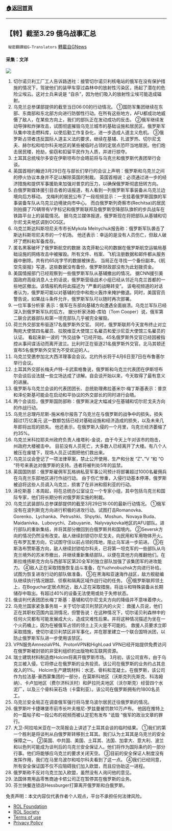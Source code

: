 ###  [:house:返回首頁](https://github.com/ourhimalayas/txt)
---


## 【转】截至3.29 俄乌战事汇总
` 秘密翻譯組G-Translators` [轉載自GNews](https://gnews.org/zh-hans/2253539/)

#### 采集：文洋
![](https://assets.gnews.org/wp-content/uploads/2022/03/16485739341.png)
1. 切尔诺贝利工厂工人告诉路透社：接管切尔诺贝利核电站的俄军在没有保护措施的情况下，驾驶他们的装甲车穿过森林中的放射性污染区，扬起了潜在的危险尘埃云。这对士兵来说是 “自杀”，因为他们吸入的放射性尘埃可能造成辐射。
2. 乌克兰总参谋部提供的截至当日06:00的行动情况。
①国防军集团继续在东部、东南部和东北部方向进行防御性行动。在所有这些地方，AFU都成功地威慑了敌人，在某些方向上，我们的部队正在发动成功的反击。
②俄军继续发动导弹和炸弹攻击，试图彻底摧毁乌克兰城市的基础设施和居民区。俄罗斯军队集中攻击燃料库，以使后勤工作复杂化，进一步造成人道主义危机。
③俄罗斯占领者违反国际人道主义法的要求，继续在基辅、扎波罗热、切尔尼戈夫、赫尔松和哈尔科夫地区的某些被临时占领的定居点恐吓当地居民。他们炮击居民楼，抢劫，偷窃和扣留平民作为人质，并进行掠夺。
3. 土耳其总统埃尔多安在伊斯坦布尔会晤前将与乌克兰和俄罗斯代表团举行会谈。
4. 英国首相约翰逊3月29日在与部长们举行的会议上声明：俄罗斯和乌克兰之间的停火协议本身并不足以解除英国的制裁。
英国首相说：必须通过进一步的经济措施和提供军事援助来加强对普京的压力，以确保俄罗斯彻底扭转方向。
5. 白俄罗斯媒体援引目击者的话报道，有人看到一列俄罗斯军事装备从乌克兰边境向后方移动。
戈梅利的居民公布了一段视频显示：一支挂着俄罗斯国旗的军事装备车队从乌克兰边境驶向市中心。
而白俄罗斯列奇察市(Rechitsa)的居民则拍摄了70辆带有V字标记和俄罗斯联邦及俄罗斯空降部队旗帜的步兵战车在铁路平台上的装载情况。
据乌克兰媒体报道，俄罗斯现在将把部队从基辅和切尔尼戈夫地区调到OOS区。
6. 乌克兰斯达科斯坦尼夫市市长Mykola Melnychuk报告称：俄罗斯军队袭击了斯达科斯坦尼夫市的一个机场。
他还表示：幸运的是没有人员伤亡，但敌人破坏了燃料和军备库存。
7. 匿名黑客破坏了俄罗斯航空的数据
洛克菲勒公司的数据在俄罗斯航空运输局基础设施的网络攻击中被摧毁。所有文件、档案、飞机注册数据和邮件都从服务器中删除。共有约65兆字节的数据被抹去。
当局正在寻找一个备份副本。《航空先驱报》写道，这些数据没有备份，俄罗斯财政部没有为此划拨资金。
8. 美国情报部门已经观察到一些俄罗斯军队从基辅撤出的情况。
据CNN援引美国政府高级消息人士的话说，俄罗斯营级战术小组已经从邻近乌克兰首都的一些地区撤出。该情报机构将此描述为 “严重的战略转变”。
该电视频道的对话者认为，俄罗斯可能以对基辅的空中和炮火轰炸来掩护撤退。同时，美国官员警告说，如果战斗条件允许，俄罗斯军队可以随时再次部署。
9. 一位军事分析家 表示：俄军在东部向基辅方向遭遇全面崩溃。乌克兰军队已经深入到俄罗斯军队的后方。
据分析家汤姆-库珀（Tom Cooper）说，俄军第二联合武器部队和第一坦克部队几乎被完全摧毁。
10. 荷兰外交部宣布驱逐17名俄罗斯外交官。
同时，俄罗斯联邦今天宣布终止对立陶宛大使馆四名雇员、拉脱维亚大使馆三名雇员和爱沙尼亚大使馆三名雇员的认证。
看起来新一波的 “外交战争 “已经开始。45名俄罗斯外交官已经因被指控从事间谍活动而离开波兰。比利时正在驱逐21名俄罗斯外交官。北马其顿还宣布5名俄罗斯外交官为不受欢迎的人。
11. 乌克兰受邀参加北大西洋理事会会议。北约外长将于4月6日至7日在布鲁塞尔举行会议。
12. 土耳其外交部长梅夫卢特-卡武索格鲁说，俄罗斯和乌克兰代表团在伊斯坦布尔会谈后设法就一些立场达成了谅解。自会谈开始以来，今天取得了最有意义的进展。
13. 俄罗斯与乌克兰会谈的代表团团长、总统助理弗拉基米尔·梅丁斯基表示：普京和泽伦斯基可能会在启动和平协议的外交部长的同时进行会晤。
14. 两个会谈后，俄罗斯国防部称：俄罗斯决定大幅减少在基辅和切尔尼戈夫方向的作战行动。
15. 乌克兰总理丹尼斯-施米格尔报告了乌克兰在与俄罗斯的战争中的损失。损失超过1万亿美元
这一数额包括已经对基础设施和经济造成的损失，以及未来几年即将出现的损失。
他还表示，在俄罗斯入侵的一个月里，乌克兰经济萎缩了约35%。
16. 乌克兰米科拉耶夫州政府负责人维塔利-金说，由于今天上午对该市的炮击，州政府大楼被击中。
目前没有人员死亡，大多数人已经离开了大楼。有八个人被压在废墟下，现场人员正试图把他们救出来。
17. 乌克兰议会登记了一项法律草案，禁止公开使用、生产和分发 “Z”、”V “和 “O “符号来表达对俄罗斯的支持。违者将被判处5年的监禁。
18. 英国国防部：俄罗斯雇佣军瓦格纳私营军事公司预计将部署超过1000名雇佣兵在乌克兰东部地区进行作战行动。
由于伤亡惨重，入侵行动基本停滞，俄罗斯被迫将这些人员调入乌克兰，损害了在非洲和叙利亚的行动。
19. 泽伦斯基：本周起，将在总统办公室设立一个专家小组，其中包括乌克兰和国际专家，他们将长期分析对俄罗斯实施的制裁。
20. 乌克兰武装部队总参谋部提供的截至3月29日18:00的最新行动情况。
①俄军没有在波列斯克方向进行积极的进攻行动。试图打击Romanovka、Gorenko、Lychanka、Petrushki、Shpytki、Moshun、Novaya Buda、Maidanivka、Lubovychi、Zabuyanie、Nalyvaykovka地区的AFU部队。进行部队的重新集结，并将其部分撤回到白俄罗斯共和国境内。
②Seversk方向的情况仍然没有改变。敌人继续封锁切尔尼戈夫，向民用和军用物体开火。在布罗瓦里方向，它试图守住以前占领的阵地，阻止乌军进一步前进。
③在斯洛布赞斯基方向，敌人继续封锁哈尔科夫，已将第一坦克军的一些部队从乌克兰境外的苏米市撤出，并继续重新集结部队，以便在其他方向推翻他们。在斯拉维扬斯克方向与西部军区第20全军的独立部队加强了该集团军的进攻能力。
④敌人正在采取措施恢复战斗准备，在Yuzhnobuzhsk方向进行补给。试图为恢复进攻行动的部队做准备。
⑤在黑海和亚速海作战区，敌方舰艇编队继续执行情况跟踪、侦察和隔离区域作战行动的任务。
⑥俄罗斯联邦领土上，在Boguchar定居点附近，敌人正在采取措施，将战斗和特殊装备从长期储存中取出。有超过40%的设备无法使用或处于失修状态。
21. 俄谈判代表团团长梅丁斯基：基辅和切尔尼戈夫方向的降级并不意味着停火。
22. 乌克兰国家紧急事务局 – 关于切尔诺贝利禁区内的火灾：
救援人员说，他们正在其职权范围内监测情况，但警告说：在这种情况下，切尔诺贝利森林中的任何火灾都有可能发展成大火，造成灾难性后果。并将这种情况描述为坐在一个火药桶上，因为在被俄军占领的领土上灭火是不可能的。
救援人员要求立即采取措施，使切尔诺贝利禁区非军事化，并在那里建立一个联合国特派团，以防止俄罗斯军队进一步使用该禁区。
23. VPN服务AmneziaVPN、ProtonVPN和HighLoad VPN已经开始提供免费访问在俄罗斯被封锁的非营利组织的出版物和互联网资源。
24. 瑞士建筑材料制造商Holcim将离开俄罗斯市场。
3月初，该公司宣布，由于乌克兰被入侵，它将停止在俄罗斯的业务投资。该公司在俄罗斯的业务约占其总收入的1%。
Holcim生产建筑材料：水泥、骨料和混凝土。在俄罗斯，该公司作为拉法基-豪西蒙集团的一部分，在莫斯科地区（沃斯克列先斯克、科洛姆纳）、卡卢加地区（费尔济科沃村）和萨拉托夫地区（沃尔斯克）经营四个水泥厂，以及三个骨料采石场（卡雷利亚）。该公司在俄罗斯拥有约1800名员工。
25. 乌克兰安全局正在调查俄军强行将马里乌波尔居民迁往俄罗斯的情况。
26. 俄罗斯叶卡捷琳堡市前市长叶夫根尼-罗兹曼被罚款10万卢布。
他因在推特上的一篇帖子和一段公布的视频而被认定犯有发布 “诋毁 “俄军的政治文章的罪行。
27. 大卫-阿拉哈米亚在一次简报会上讲述了土耳其会谈的临时结果。
①我们的第一个胜利是将谈判从白俄罗斯转移到土耳其。我们认为土耳其是乌克兰的安全保障之一。
②英国、中共国、美国、土耳其、法国、加拿大、意大利、波兰和以色列可能成为谈判后的乌克兰安全保证人。他们将作为国际条约的一部分行事。他们将能够应乌克兰的要求关闭天空。
③目前的安全保证人制度没有发挥作用，我们在马里乌波尔和哈尔科夫看到了这一点。
④我们已经同意，所有安全保证国不仅不应阻碍我们加入欧盟，而且应协助这一进程。
28. 俄罗斯称不反对乌克兰加入欧盟，虽然没有人询问他的意见。
29. 法国体育用品零售商迪卡侬公司正在暂停其在俄罗斯的业务。
30. 芬兰快餐连锁店Hessburger打算离开俄罗斯和白俄罗斯。


 

免责声明：本文内容仅代表作者个人观点，平台不承担任何法律风险。

- [ROL Foundation](https://rolfoundation.org/)
- [ROL Society](https://rolsociety.org/)
- [Terms of use](https://gnews.org/terms-of-use-3/)
- [Privacy Policy](https://gnews.org/privacy-policy/)
